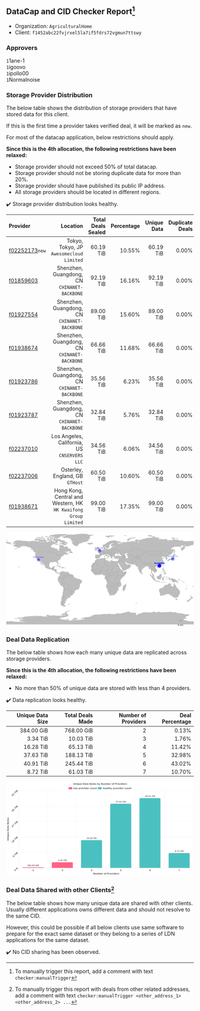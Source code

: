 ## DataCap and CID Checker Report[^1]
 - Organization: `AgriculturalHome`
 - Client: `f1452abc22fvjrxel5la7if5fdrs72vgmun7ttswy`
### Approvers
`1`1ane-1<br/>`1`igoovo<br/>`1`ipollo00<br/>`1`Normalnoise

### Storage Provider Distribution
The below table shows the distribution of storage providers that have stored data for this client.

If this is the first time a provider takes verified deal, it will be marked as `new`.

For most of the datacap application, below restrictions should apply.

**Since this is the 4th allocation, the following restrictions have been relaxed:**
 - Storage provider should not exceed 50% of total datacap.
 - Storage provider should not be storing duplicate data for more than 20%.
 - Storage provider should have published its public IP address.
 - All storage providers should be located in different regions.

✔️ Storage provider distribution looks healthy.

| Provider                                                    |                                                           Location | Total Deals Sealed | Percentage | Unique Data | Duplicate Deals |
| :---------------------------------------------------------- | -----------------------------------------------------------------: | -----------------: | ---------: | ----------: | --------------: |
| [f02252173](https://filfox.info/en/address/f02252173)`new`  |                        Tokyo, Tokyo, JP<br/>`Awesomecloud Limited` |          60.19 TiB |     10.55% |   60.19 TiB |           0.00% |
| [f01859603](https://filfox.info/en/address/f01859603)       |                    Shenzhen, Guangdong, CN<br/>`CHINANET-BACKBONE` |          92.19 TiB |     16.16% |   92.19 TiB |           0.00% |
| [f01927554](https://filfox.info/en/address/f01927554)       |                    Shenzhen, Guangdong, CN<br/>`CHINANET-BACKBONE` |          89.00 TiB |     15.60% |   89.00 TiB |           0.00% |
| [f01938674](https://filfox.info/en/address/f01938674)       |                    Shenzhen, Guangdong, CN<br/>`CHINANET-BACKBONE` |          66.66 TiB |     11.68% |   66.66 TiB |           0.00% |
| [f01923786](https://filfox.info/en/address/f01923786)       |                    Shenzhen, Guangdong, CN<br/>`CHINANET-BACKBONE` |          35.56 TiB |      6.23% |   35.56 TiB |           0.00% |
| [f01923787](https://filfox.info/en/address/f01923787)       |                    Shenzhen, Guangdong, CN<br/>`CHINANET-BACKBONE` |          32.84 TiB |      5.76% |   32.84 TiB |           0.00% |
| [f02237010](https://filfox.info/en/address/f02237010)       |                    Los Angeles, California, US<br/>`CNSERVERS LLC` |          34.56 TiB |      6.06% |   34.56 TiB |           0.00% |
| [f02237006](https://filfox.info/en/address/f02237006)       |                                 Osterley, England, GB<br/>`GTHost` |          60.50 TiB |     10.60% |   60.50 TiB |           0.00% |
| [f01938671](https://filfox.info/en/address/f01938671)       | Hong Kong, Central and Western, HK<br/>`HK Kwaifong Group Limited` |          99.00 TiB |     17.35% |   99.00 TiB |           0.00% |

<img src="https://raw.githubusercontent.com/data-preservation-programs/filplus-checker-assets/main/filecoin-project/filecoin-plus-large-datasets/issues/1919/1689925289571.png"/>

### Deal Data Replication
The below table shows how each many unique data are replicated across storage providers.


**Since this is the 4th allocation, the following restrictions have been relaxed:**
- No more than 50% of unique data are stored with less than 4 providers.

✔️ Data replication looks healthy.

| Unique Data Size | Total Deals Made | Number of Providers | Deal Percentage |
| ---------------: | ---------------: | ------------------: | --------------: |
|       384.00 GiB |       768.00 GiB |                   2 |           0.13% |
|         3.34 TiB |        10.03 TiB |                   3 |           1.76% |
|        16.28 TiB |        65.13 TiB |                   4 |          11.42% |
|        37.63 TiB |       188.13 TiB |                   5 |          32.98% |
|        40.91 TiB |       245.44 TiB |                   6 |          43.02% |
|         8.72 TiB |        61.03 TiB |                   7 |          10.70% |

<img src="https://raw.githubusercontent.com/data-preservation-programs/filplus-checker-assets/main/filecoin-project/filecoin-plus-large-datasets/issues/1919/1689925290311.png"/>

### Deal Data Shared with other Clients[^3]
The below table shows how many unique data are shared with other clients.
Usually different applications owns different data and should not resolve to the same CID.

However, this could be possible if all below clients use same software to prepare for the exact same dataset or they belong to a series of LDN applications for the same dataset.

✔️ No CID sharing has been observed.

[^1]: To manually trigger this report, add a comment with text `checker:manualTrigger`

[^2]: Deals from those addresses are combined into this report as they are specified with `checker:manualTrigger`

[^3]: To manually trigger this report with deals from other related addresses, add a comment with text `checker:manualTrigger <other_address_1> <other_address_2> ...`
